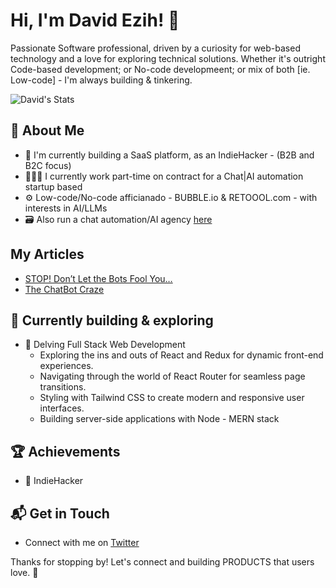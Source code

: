 # Hi, I'm David Ezih! 👋

Passionate Software professional, driven by a curiosity for web-based technology and a love for exploring technical solutions.
Whether it's outright Code-based development; or No-code developmeent; or mix of both [ie. Low-code] - I'm always building & tinkering.

![David's Stats](https://github-readme-stats.vercel.app/api?username=ezih&theme=vue-dark&show_icons=true&hide_border=true&count_private=true)

## 🚀 About Me

- 🔭 I'm currently building a SaaS platform, as an IndieHacker - (B2B and B2C focus)
- 👨🏽‍💻 I currently work part-time on contract for a Chat|AI automation startup based
- ⚙️ Low-code/No-code afficianado - BUBBLE.io & RETOOOL.com - with interests in AI/LLMs
- 🗃️ Also run a chat automation/AI agency [here](https://upendtech.uk/)


## My Articles
- [STOP! Don’t Let the Bots Fool You…](https://medium.com/a-chatbots-life/stop-dont-let-the-bots-fool-you-7fafd8ed7dd9)
- [The ChatBot Craze](https://medium.com/a-chatbots-life/the-chatbot-craze-and-why-i-think-its-may-not-be-the-best-investment-for-small-businesses-578ce1ca3328)


## 🌱 Currently building & exploring

- 🚀 Delving Full Stack Web Development
  - Exploring the ins and outs of React and Redux for dynamic front-end experiences.
  - Navigating through the world of React Router for seamless page transitions.
  - Styling with Tailwind CSS to create modern and responsive user interfaces.
  - Building server-side applications with Node - MERN stack

 ## 🏆 Achievements

- 🌟   IndieHacker


## 📬 Get in Touch

- Connect with me on [Twitter](https://twitter.com/EzihUche)

Thanks for stopping by! Let's connect and building PRODUCTS that users love. 🚀



<!--

Here are some ideas to get you started:

- 🔭 I’m currently working on ...
- 🌱 I’m currently learning ...
- 👯 I’m looking to collaborate on ...
- 🤔 I’m looking for help with ...
- 💬 Ask me about ...
- 📫 How to reach me: ...
- 😄 Pronouns: ...
- ⚡ Fun fact: ...
-->

